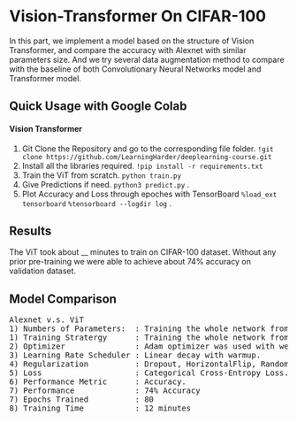# Vision-Transformer On CIFAR-100
In this part, we implement a model based on the structure of Vision Transformer, and compare the accuracy with Alexnet with similar parameters size. And we try several data augmentation method to compare with the baseline of both Convolutionary Neural Networks model and Transformer model.

## Quick Usage with Google Colab
#### Vision Transformer
1) Git Clone the Repository and go to the corresponding file folder.
```!git clone https://github.com/LearningHarder/deeplearning-course.git```
2) Install all the libraries required.
```!pip install -r requirements.txt``` 
3) Train the ViT from scratch.
```python train.py```
4) Give Predictions if need. 
 ```python3 predict.py``` .
5) Plot Accuracy and Loss through epoches with TensorBoard
 ```%load_ext tensorboard```
```%tensorboard --logdir log``` .

 
## Results 

The ViT took about __ minutes to train on CIFAR-100 dataset. Without any prior pre-training we were able to achieve about 74% accuracy on validation dataset.

<!-- <p align="center">
  <img src="https://github.com/ShivamRajSharma/Vision-Transformer/blob/master/acc_plot.png" height="300"/>
</p> -->

## Model Comparison
<pre>
Alexnet v.s. ViT
1) Numbers of Parameters:  : Training the whole network from scratch.
1) Training Stratergy      : Training the whole network from scratch.
2) Optimizer               : Adam optimizer was used with weight decay.
3) Learning Rate Scheduler : Linear decay with warmup.
4) Regularization          : Dropout, HorizontalFlip, RandomBrightness, RandomContrast, RGBShift, GaussNoise
5) Loss                    : Categorical Cross-Entropy Loss.
6) Performance Metric      : Accuracy.
7) Performance             : 74% Accuracy
7) Epochs Trained          : 80
8) Training Time           : 12 minutes
</pre>

